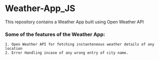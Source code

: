 # Weather-App_JS
This repository contains a Weather App built using Open Weather API

### Some of the features of the Weather App:

```
1. Open Weather API for fetching instanteneous weather details of any location
2. Error Handling incase of any wrong entry of city name.
```
